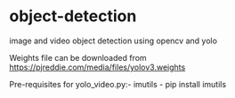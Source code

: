 # object-detection
image and video object detection using opencv and yolo

Weights file can be downloaded from https://pjreddie.com/media/files/yolov3.weights

Pre-requisites for yolo_video.py:-
imutils - pip install imutils
